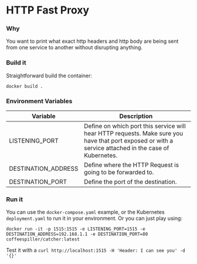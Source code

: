 # HTTP Fast Proxy

### Why
You want to print what exact http headers and http body are being sent from one service to another without disrupting anything. 

### Build it
Straightforward build the container:

```
docker build .
```
### Environment Variables

| Variable  | Description |
| ------------- | ------------- |
| LISTENING_PORT | Define on which port this service will hear HTTP requests. Make sure you have that port exposed or with a service attached in the case of Kubernetes. |
| DESTINATION_ADDRESS | Define where the HTTP Request is going to be forwarded to. |
| DESTINATION_PORT | Define the port of the destination. |


### Run it
You can use the `docker-compose.yaml` example, or the Kubernetes `deployment.yaml` to run it in your environment. Or you can just play using:

```
docker run -it -p 1515:1515 -e LISTENING_PORT=1515 -e DESTINATION_ADDRESS=192.168.1.1 -e DESTINATION_PORT=80 coffeespiller/catcher:latest
```

Test it with a `curl http://localhost:1515 -H 'Header: I can see you' -d '{}'`
